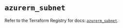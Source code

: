 # `azurerm_subnet`

Refer to the Terraform Registry for docs: [`azurerm_subnet`](https://registry.terraform.io/providers/hashicorp/azurerm/3.116.0/docs/resources/subnet).
